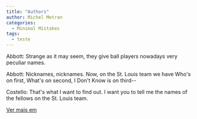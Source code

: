 ```yaml
---
title: "Authors"
author: Michel Metran
categories:
  - Minimal Mistakes
tags:
  - teste
---
```


Abbott: Strange as it may seem, they give ball players nowadays very peculiar names.

Abbott: Nicknames, nicknames. Now, on the St. Louis team we have Who's on first, What's on second, I Don't Know is on third--

Costello: That's what I want to find out. I want you to tell me the names of the fellows on the St. Louis team.

[Ver mais em](https://mmistakes.github.io/minimal-mistakes/docs/authors/)
